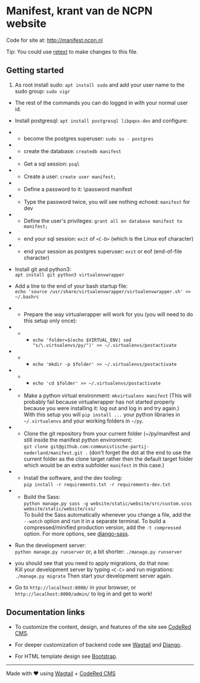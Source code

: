 # Manifest, krant van de NCPN website

Code for site at: http://manifest.ncpn.nl

Tip: You could use [retext](https://github.com/retext-project/retext) to make changes to this file.

## Getting started

1. As root install sudo: `apt install sudo` and add your user name to the sudo group: `sudo vigr`

- The rest of the commands you can do logged in with your normal user id.
- Install postgresql: `apt install postgresql libpqxx-dev` and configure:
- - become the postgres superuser: `sudo su - postgres`
- - create the database: `createdb manifest`
- - Get a sql session: `psql`
- - Create a user: `create user manifest;`
- - Define a password to it: \password manifest
- - Type the password twice, you will see nothing echoed: `manifest` for dev
- - Define the user's privileges: `grant all on database manifest to manifest;`
- - end your sql session: `exit` of `<C-D>` (which is the Linux eof character)
- - end your session as postgres superuser: `exit` or eof (end-of-file character)

- Install git and python3:<br>
`apt install git python3 virtualenvwrapper`
- Add a line to the end of your bash startup file:<br>
`echo 'source /usr/share/virtualenvwrapper/virtualenvwrapper.sh' >> ~/.bashrc`
- - Prepare the way virtualwrapper will work for you (you will need to do this setup only once):
- - - `echo 'folder=$(echo $VIRTUAL_ENV| sed "s/\.virtualenvs/py/")' >> ~/.virtualenvs/postactivate`
- - - `echo 'mkdir -p $folder' >> ~/.virtualenvs/postactivate`
- - - `echo 'cd $folder' >> ~/.virtualenvs/postactivate`

- - Make a python virtual environment: `mkvirtualenv manifest` (This will probably fail because virtualwrapper has not started properly because you were installing it: log out and log in and try again.)<br>
With this setup you will `pip install ...` your python libraries in `~/.virtualenvs` and your working folders in `~/py`.

- - Clone the git repository from your current folder (~/py/manifest and still inside the manifest python environment:<br>
`git clone git@github.com:communistische-partij-nederland/manifest.git .` (don't forget the dot at the end to use the current folder as the clone target rather then the default target folder which would be an extra subfolder `manifest` in this case.)

- - Install the software, and the dev tooling:<br>
   `pip install -r requirements.txt -r requirements-dev.txt`

- - Build the Sass:<br>
   `python manage.py sass -g website/static/website/src/custom.scss website/static/website/css/`<br>
   To build the Sass automatically whenever you change a file, add the `--watch`
   option and run it in a separate terminal. To build a compressed/minified
   production version, add the `-t compressed` option. For more options, see
   [django-sass](https://github.com/coderedcorp/django-sass/).

- Run the development server:<br>
   `python manage.py runserver` or, a bit shorter: `./manage.py runserver`

- you should see that you need to apply migrations, do that now:<br>
Kill your development server by typing `<C-C>` and run migrations:<br>
`./manage.py migrate` Then start your development server again.

- Go to `http://localhost:8000/` in your browser, or `http://localhost:8000/admin/` to log in and get to work!


## Documentation links

* To customize the content, design, and features of the site see
  [CodeRed CMS](https://docs.coderedcorp.com/cms/).

* For deeper customization of backend code see
  [Wagtail](http://docs.wagtail.io/) and
  [Django](https://docs.djangoproject.com/).

* For HTML template design see [Bootstrap](https://getbootstrap.com/).

---

Made with ♥ using [Wagtail](https://wagtail.io/) +
[CodeRed CMS](https://www.coderedcorp.com/cms/)
